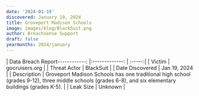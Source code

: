 ```yaml
---
date: '2024-01-19'
discovered: January 19, 2024
title: Groveport Madison Schools
image: images/blog/BlackSuit.png
author: Breachsense Support
draft: false
yearmonths: 2024/january
---
```


| Data Breach Report------------:     |:-------------:    | :-----:|
| Victim      | gocruisers.org      | 
| Threat Actor      | BlackSuit      | 
| Date Discovered      | Jan 19, 2024      | 
| Description      | Groveport Madison Schools has one traditional high school (grades 9-12), three middle schools (grades 6-8), and six elementary buildings (grades K-5).      | 
| Leak Size      | Unknown      | 

